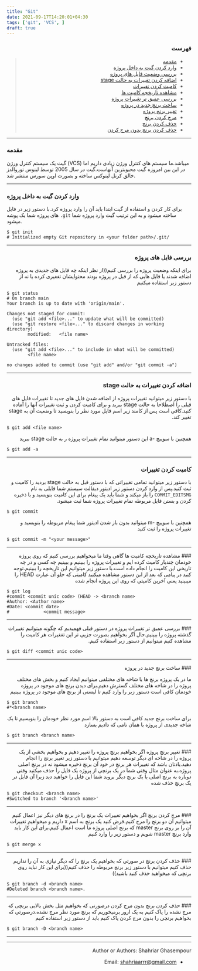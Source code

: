 ```yaml
---
title: "Git"
date: 2021-09-17T14:20:01+04:30
tags: ['git', 'VCS', ]
draft: true
---
```



<div dir='rtl'>

### فهرست

> - [مقدمه](#مقدمه)
> - [وارد کردن گیت به داخل پروژه](#وارد-کردن-گیت-به-داخل-پروژه)
> - [بررسی وضعیت فایل های پروژه](#بررسی-وضعیت-فایل-های-پروژه)
> - [اضافه کردن تغییرات به حالت stage](#اضافه-کردن-تغییرات-به-حالت-stage)
> - [کامیت کردن تغییرات](#کامیت-کردن-تغییرات)
> - [مشاهده تاریخچه کامیت ها](#مشاهده-تاریخچه-کامیت-ها)
> - [بررسی عمیق تر تغییرات پروژه](#بررسی-عمیق-تر-تغییرات-پروژه)
> - [ساخت برنچ جدید در پروژه](#ساخت-برنچ-جدید-در-پروژه)
> - [تغییر برنچ پروژه](#تغییر-برنچ-پروژه)
> - [مرج کردن برنچ](#مرج-کردن-برنچ)
> - [حذف کردن برنچ](#حذف-کردن-برنچ)
> - [حذف کردن برنچ بدون مرج کردن](#حذف-کردن-برنچ-بدون-مرج-کردن)
</div>

---
### مقدمه
گیت یک سیستم کنترل ورژن
(VCS)
میباشد.ما سیستم های کنترل ورژن زیادی داریم اما در این بین امروزه گیت محبوبترین آنهاست.گیت در سال 2005 توسط لینوس توروالدز خالق کرنل لینوکس ساخته و بصورت اوپن سورس منتشر شد.

---
### وارد کردن گیت به داخل پروژه
برای کار کردن و استفاده از گیت ابتدا باید آن را وارد پروژه کرد.با دستور زیر در فایل های پروژه شما یک پوشه
```.git```
ساخته میشود و به این ترتیب گیت وارد پروژه شما میشود.
</div>
    
    $ git init                             
    # Initialized empty Git repository in <your folder path>/.git/
 
---
<div dir='rtl'>

### بررسی فایل های پروژه
برای اینکه وضعیت پروژه را بررسی کنیم((از نظر اینکه چه فایل های جدیدی به پروژه اضافه شدند یا فایل هایی که از قبل در پروژه بودند محتوایشان تغغیری کرده یا نه از دستور زیر استفاده میکنیم

</div>
    
    $ git status                       
    # On branch main
    Your branch is up to date with 'origin/main'.

    Changes not staged for commit:
      (use "git add <file>..." to update what will be committed)
      (use "git restore <file>..." to discard changes in working directory)
            modified:   <file name>

    Untracked files:
      (use "git add <file>..." to include in what will be committed)
            <file name>

    no changes added to commit (use "git add" and/or "git commit -a")
 
---
<div dir='rtl'>
    
### اضافه کردن تغییرات به حالت stage
با دستور زیر میتوانید تغییرات پروژه از اضافه شدن فایل های جدید تا تغییرات فایل های قبلی را اصطلاحا به حالت stage ببرید و برای کامیت کردن و ثبت تغییرات آنها را آماده کنید.کافی است پس از کامند زیر اسم فایل مورد نظر را بنویسید تا وضعیت آن به stage تغییر کند.
    
</div>

    $ git add <file name>                    
<div dir='rtl'>
همچنین با سوییچ -a این دستور میتوانید تمام تغییرات پروژه ر به حالت stage ببرید
</div>

    $ git add -a
---
<div dir='rtl'>

### کامیت کردن تغییرات
با دستور زیر میتوانید تمامی تغییراتی که با دستور قبل به حالت stage بردید را کامیت و ثبت کنید.پس از وارد کردن دستور زیر ادیتور دیفالت سیستم شما فایلی به نام
```COMMIT_EDITSMG```
را باز میکند و شما باید یک پیغام برای این کامیت بنویسید و با ذخیره کردن و بستن فایل مربوطه تمام تغییرات پروژه شما ثبت میشود.
    
</div>

    $ git commit
<div dir='rtl'>
همچنین با سوییچ -m میتوانید بدون باز شدن ادیتور شما پیغام مربوطه را بنویسید و تغییرات پروژه را ثبت کنید
</div>

    $ git commit -m "<your message>"
---
<div dir='rtl'>
### مشاهده تاریخچه کامیت ها
گاهی وقتا ما میخواهیم بررسی کنیم که روی پروژه خودمان چندبار کامیت کرده ایم و تغییرات پروژه را ببینیم و ببینیم چه کسی و در چه تاریخی این کامیت را انجام داده است.با دستور زیر میتوانیم این تاریخچه را ببینیم.توجه کنید در پیامی که بعد از این دستور مشاهده میکنید کامیتی که جلو آن عبارت  
HEAD
را میبینید یعنی آخرین کامیتی که روی این پروژه انجام شده
</div>

    $ git log
    #commit <commit unic code> (HEAD -> <branch name>
    #Author: <Author name>
    #Date: <commit date>
    #             <commit message>
    
---
<div dir='rtl'>
### بررسی عمیق تر تغییرات پروژه
در دستور قبلی فهمیدیم که چگونه میتوانیم تغییرات گذشته پروژه را ببینیم.حال اگر بخواهیم بصورت جزیی تر این تغغیرات هر کامیت را مشاهده کنیم میتوانیم از دستور زیر استفاده کنیم.
</div>

    $ git diff <commit unic code>
    
---
<div dir='rtl'>
### ساخت برنچ جدید در پروژه
    
ما در یک پروژه برنچ ها یا شاخه های مختلفی میتوانیم ایجاد کنیم و بخش های مختلف پروژه را در شاخه های مختلف گسترش دهیم.برای دیدن برنچ های موجود در پروژه خودمان کافی است دستور زیر را وارد کنیم تا لیستی از برنچ های موجود در پروژه ببینیم
</div>

    $ git branch
    #*<branch name>
<div dir='rtl'>
برای ساخت برنچ جدید کافی است به دستور بالا اسم مورد نظر خودمان را بنویسیم تا یک شاخه جدیدی از پروژه با همان نامی که دادیم بسازد
</div>

    $ git branch <branch name>
---
<div dir='rtl'>
### تغییر برنچ پروژه
اگر بخواهیم برنچ پروژه را تغییر دهیم و بخواهیم بخشی از یک پروژه را در شاخه ای دیگر توسعه دهیم میتوانیم با دستور زیر تغییر برنچ را انجام دهید.یادتان باشد که تغییرات هر برنچ در خود آن برنچ ذخیره میشود نه در برنچ اصلی پروژه.به عنوان مثال وقتی شما در یک برنچی از پروژه یک فایل را حذف میکنید وقتی دوباره به برنچ اصلی یا یک برنچ دیگر بروید شما این فایل را خواهید دید زیرا آن فایل در یک برنچ حذف شده
</div>

    $ git checkout <branch name>
    #Switched to branch '<branch name>'
---
<div dir='rtl'>
### مرج کردن برنچ
اگر بخواهیم تغییرات یک برنچ را در برنچ های دیگر نیز اعمال کنیم میتوانیم آن دو برنچ را مرج کنیم.فرض کنید یک برنچ به اسم x داریم و میخواهیم تغییرات آن را بر روی برنچ master که برنچ اصلی پروژه ما است اعمال کنیم.برای این کار باید وارد برنچ master شویم و دستور زیر را وارد کنیم
</div>

    $ git merge x
---
<div dir='rtl'>
### حذف کردن برنچ
در صورتی که بخواهیم یک برنچ را که دیگر نیازی به آن را نداریم حذف کنیم میتوانیم با دستور زیر برنچ مربوطه را حذف کنیم((برای این کار نباید روی برنچی که میخواهید حذف کنید باشید))
</div>

    $ git branch -d <branch name>
    #Deleted branch <branch name>.
---
<div dir='rtl'>
 ### حذف کردن برنچ بدون مرج کردن
درصورتی که بخواهیم مثل بخش بالایی برنچی که مرج نشده را پاک کنیم به یک ارور برمیخوریم که برنچ مورد نظر مرج نشده.درصورتی که بخواهیم برنچی را بدون مرج کردن پاک کنیم باید از دستور زیر استفاده کنیم
</div>

    $ git branch -D <branch name>
---
<div dir='rtl'>
    
---
Author or Authors: Shahriar Ghasempour

- Email: <shahriaarrr@gmail.com>
